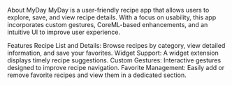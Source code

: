 About MyDay
MyDay is a user-friendly recipe app that allows users to explore, save, and view recipe details. With a focus on usability, this app incorporates custom gestures, CoreML-based enhancements, and an intuitive UI to improve user experience.

Features
Recipe List and Details: Browse recipes by category, view detailed information, and save your favorites.
Widget Support: A widget extension displays timely recipe suggestions.
Custom Gestures: Interactive gestures designed to improve recipe navigation.
Favorite Management: Easily add or remove favorite recipes and view them in a dedicated section.
